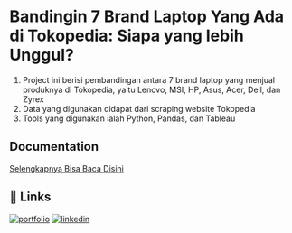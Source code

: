 
# Bandingin 7 Brand Laptop Yang Ada di Tokopedia: Siapa yang lebih Unggul?

1. Project ini berisi pembandingan antara 7 brand laptop yang menjual produknya di Tokopedia, yaitu Lenovo, MSI, HP, Asus, Acer, Dell, dan Zyrex
2. Data yang digunakan didapat dari scraping website Tokopedia
3. Tools yang digunakan ialah Python, Pandas, dan Tableau
## Documentation

[Selengkapnya Bisa Baca Disini](https://ilhammukti.medium.com/bandingin-brand-laptop-yang-ada-di-tokopedia-siapa-yang-lebih-unggul-6edd45a440c6)


## 🔗 Links
[![portfolio](https://img.shields.io/badge/my_portfolio-000?style=for-the-badge&logo=ko-fi&logoColor=white)](https://ilhammukti.medium.com/)
[![linkedin](https://img.shields.io/badge/linkedin-0A66C2?style=for-the-badge&logo=linkedin&logoColor=white)](https://www.linkedin.com/in/ilhammukti/)

